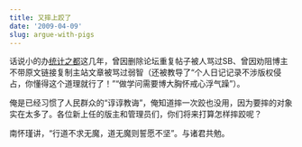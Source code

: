 ```yaml
---
title: 又摔上跤了
date: '2009-04-09'
slug: argue-with-pigs
---
```


话说小的办[统计之都](https://cosx.org)这几年，曾因删除论坛重复帖子被人骂过SB、曾因劝阻博主不带原文链接复制主站文章被骂过弱智（还被教导了“个人日记记录不涉版权侵占，你懂得这个道理就行了！”“做学问需要博大胸怀戒心浮气躁”）。

俺是已经习惯了人民群众的“谆谆教诲”，俺知道摔一次跤也没用，因为要摔的对象实在太多了。各位新上任的版主和管理员们，你们将来打算怎样摔跤呢？

南怀瑾讲，“行道不求无魔，道无魔则誓愿不坚”。与诸君共勉。
